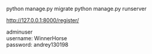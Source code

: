 python manage.py migrate
python manage.py runserver

http://127.0.0.1:8000/register/

adminuser  
username: WinnerHorse  
password: andrey130198  

